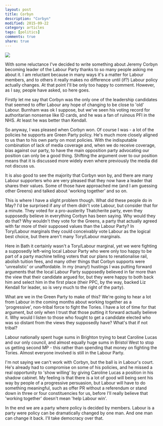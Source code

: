 ```yaml
---
layout: post
title: Corbyn
description: "Corbyn"
modified: 2015-09-22
category: articles
tags: [politics]
comments: true
share: true
---
```


<img src="http://g8fip1kplyr33r3krz5b97d1.wpengine.netdna-cdn.com/wp-content/uploads/2015/09/Corbyn-h_52108560H139xW123-714x507.jpg">

With some reluctance I've decided to write something about Jeremy Corbyn becoming leader
of the Labour Party thanks to so many people asking me about it. I am reluctant because
in many ways it's a matter for Labour members, and to others it really makes no difference
until (if?) Labour policy actually changes. At that point I'll be only too happy to
comment. However, as I say, people have asked, so here goes.

Firstly let me say that Corbyn was the only one of the leadership candidates that seemed
to offer Labour any hope of changing to be close to 'old' Labour. Burnham was ok I
suppose, but we've seen his voting record for authoritarian nonsense like ID cards, and
he was a fan of ruinous PFI in the NHS. At least he was better than Kendall.

So anyway, I was pleased when Corbyn won. Of course I was - a lot of the policies he
supports are Green Party policy. He's much more closely aligned to us than to his own
party on most policies. With the indisputable combination of lack of media coverage and,
when we do receive coverage, bias
against our party, to have the main opposition party advocating our position can only
be a good thing. Shifting the argument over to our position means that it is discussed
more widely even where previously the media did not discuss us.

It is also good to see the majority that Corbyn won by, and there are many Labour supporters
who are very pleased that they now have a leader that shares their
values. Some of those have approached me (and I am
guessing other Greens) and talked about 'working together' and so on.

This is where I
have a slight problem though. What did these people do in May? I'd be surprised if any
of them didn't vote Labour, but consider that for a minute. They voted for a
pro-austerity Thatcherite party, even they supposedly believe in everything Corbyn has
been saying. Why would they do that? Why wouldn't they vote for the Greens, a party that
actually agreed with far more of their supposed values than the Labour Party? In 
Tory/Labour marginals they could conceivably vote Labour as the logical best choice, but
there aren't many Tory/Labour marginals.

Here in Bath it certainly wasn't a Tory/Labour marginal, yet we
were fighting a supposedly left-wing local Labour Party who were only too happy to
be part of a party machine telling
voters that our plans to renationalise rail, abolish tuition fees, and many other
things that Corbyn supports were 'unrealistic' or unaffordable. In my (many!) hustings
I was putting forward arguments that the local Labour Party supposedly believed in far
more than the view that their candidate argued for, but they were happy to both back
him and select him in the first place (their PPC, by the way, backed Liz Kendall for
leader, so is very much to the right of the party).

What are we in the Green Party to make of this? We're going to hear a lot from Labour
in the coming months about working together as a 'progressive', non-tribal force to
fight the Tories. I have a lot of time for that argument, but only when I trust that those
putting it forward actually believe it. Why would I listen to those who fought to get a candidate elected
who was so distant from the views they supposedly have? What's that if not tribal?

Labour nationally spent huge sums in Brighton trying to beat
Caroline Lucas and our only council, and almost equally huge sums in Bristol West
to stop us getting second MP - this rather than spending that money on fighting the
Tories. Almost everyone involved is still in the Labour Party.

I'm not saying we can't work with Corbyn, but the ball is in Labour's court. He's
already had to compromise on some of his policies, and he missed a real opportunity
to 'show willing' by giving Caroline Lucas a position in his shadow cabinet. My
feeling is that there is a lot of good will being sent his way by people of a
progressive persuasion, but Labour will have to do something meaningful, such as offer
PR without a referendum or stand down in three or four constituencies for us, before
I'll really believe that 'working together' doesn't mean 'help Labour win'.

In the end we are a party where policy is decided by members. Labour is a party were
policy can be dramatically changed by one man. And one man can change it back. I'll
take democracy over that.

